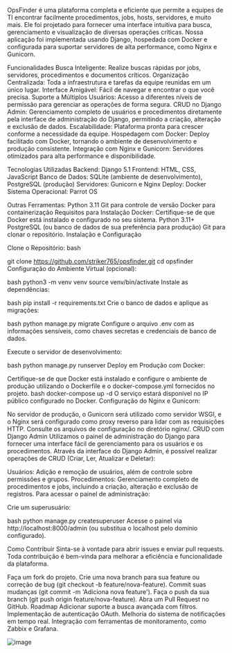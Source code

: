 
OpsFinder é uma plataforma completa e eficiente que permite a equipes de TI encontrar facilmente procedimentos, jobs, hosts, servidores, e muito mais. Ele foi projetado para fornecer uma interface intuitiva para busca, gerenciamento e visualização de diversas operações críticas. Nossa aplicação foi implementada usando Django, hospedada com Docker e configurada para suportar servidores de alta performance, como Nginx e Gunicorn.

Funcionalidades
Busca Inteligente: Realize buscas rápidas por jobs, servidores, procedimentos e documentos críticos.
Organização Centralizada: Toda a infraestrutura e tarefas da equipe reunidas em um único lugar.
Interface Amigável: Fácil de navegar e encontrar o que você precisa.
Suporte a Múltiplos Usuários: Acesso a diferentes níveis de permissão para gerenciar as operações de forma segura.
CRUD no Django Admin: Gerenciamento completo de usuários e procedimentos diretamente pela interface de administração do Django, permitindo a criação, alteração e exclusão de dados.
Escalabilidade: Plataforma pronta para crescer conforme a necessidade da equipe.
Hospedagem com Docker: Deploy facilitado com Docker, tornando o ambiente de desenvolvimento e produção consistente.
Integração com Nginx e Gunicorn: Servidores otimizados para alta performance e disponibilidade.

Tecnologias Utilizadas
Backend: Django 5.1
Frontend: HTML, CSS, JavaScript
Banco de Dados: SQLite (ambiente de desenvolvimento), PostgreSQL (produção)
Servidores: Gunicorn e Nginx
Deploy: Docker
Sistema Operacional: Parrot OS

Outras Ferramentas:
Python 3.11
Git para controle de versão
Docker para containerização
Requisitos para Instalação
Docker: Certifique-se de que Docker está instalado e configurado no seu sistema.
Python 3.11+
PostgreSQL (ou banco de dados de sua preferência para produção)
Git para clonar o repositório.
Instalação e Configuração

Clone o Repositório:
bash

git clone https://github.com/striker765/opsfinder.git
cd opsfinder
Configuração do Ambiente Virtual (opcional):

bash
python3 -m venv venv
source venv/bin/activate
Instale as dependências:

bash
pip install -r requirements.txt
Crie o banco de dados e aplique as migrações:

bash
python manage.py migrate
Configure o arquivo .env com as informações sensíveis, como chaves secretas e credenciais de banco de dados.

Execute o servidor de desenvolvimento:

bash
python manage.py runserver
Deploy em Produção com Docker:

Certifique-se de que Docker está instalado e configure o ambiente de produção utilizando o Dockerfile e o docker-compose.yml fornecidos no projeto.
bash
docker-compose up -d
O serviço estará disponível no IP público configurado no Docker.
Configuração do Nginx e Gunicorn:

No servidor de produção, o Gunicorn será utilizado como servidor WSGI, e o Nginx será configurado como proxy reverso para lidar com as requisições HTTP. Consulte os arquivos de configuração no diretório nginx/.
CRUD com Django Admin
Utilizamos o painel de administração do Django para fornecer uma interface fácil de gerenciamento para os usuários e os procedimentos. Através da interface do Django Admin, é possível realizar operações de CRUD (Criar, Ler, Atualizar e Deletar):

Usuários: Adição e remoção de usuários, além de controle sobre permissões e grupos.
Procedimentos: Gerenciamento completo de procedimentos e jobs, incluindo a criação, alteração e exclusão de registros.
Para acessar o painel de administração:

Crie um superusuário:

bash
python manage.py createsuperuser
Acesse o painel via http://localhost:8000/admin (ou substitua o localhost pelo domínio configurado).

Como Contribuir
Sinta-se à vontade para abrir issues e enviar pull requests. Toda contribuição é bem-vinda para melhorar a eficiência e funcionalidade da plataforma.

Faça um fork do projeto.
Crie uma nova branch para sua feature ou correção de bug (git checkout -b feature/nova-feature).
Commit suas mudanças (git commit -m 'Adiciona nova feature').
Faça o push da sua branch (git push origin feature/nova-feature).
Abra um Pull Request no GitHub.
Roadmap
Adicionar suporte a busca avançada com filtros.
Implementação de autenticação OAuth.
Melhoria do sistema de notificações em tempo real.
Integração com ferramentas de monitoramento, como Zabbix e Grafana.




![image](https://github.com/user-attachments/assets/8354bebe-1a94-432c-ac21-9cb8fba8084b)

